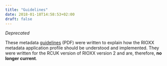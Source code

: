 ```yaml
---
title: "Guidelines"
date: 2018-01-18T14:58:53+02:00
draft: false
---
```


*Deprecated*

These metadata [guidelines](/guidelines/RIOXX_Metadata_Guidelines_v_3.0.pdf) (PDF) were written to explain how the RIOXX metadata application profile should be understood and implemented. They were written for the RCUK version of RIOXX version 2 and are, therefore, **no longer current**.